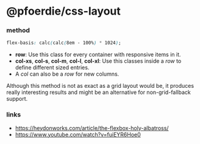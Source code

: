 # @pfoerdie/css-layout

### method
```css
flex-basis: calc(calc(8em - 100%) * 1024);
```

- __row__: Use this class for every container with responsive items in it.
- __col-xs__, __col-s__, __col-m__, __col-l__, __col-xl__: Use this classes inside a _row_ to define different sized entries.
- A _col_ can also be a _row_ for new columns.

Although this method is not as exact as a grid layout would be, it produces really interesting results and might be an alternative for non-grid-fallback support.

### links
- https://heydonworks.com/article/the-flexbox-holy-albatross/
- https://www.youtube.com/watch?v=fuiEYR6Hoe0
